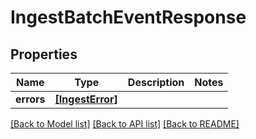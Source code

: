 # IngestBatchEventResponse


## Properties
Name | Type | Description | Notes
------------ | ------------- | ------------- | -------------
**errors** | [**[IngestError]**](IngestError.md) |  | 

[[Back to Model list]](../README.md#documentation-for-models) [[Back to API list]](../README.md#documentation-for-api-endpoints) [[Back to README]](../README.md)


